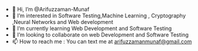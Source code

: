 - 👋 Hi, I’m @Arifuzzaman-Munaf
- 👀 I’m interested in Software Testing,Machine Learning , Cryptography ,Neural Networks and Web development 
- 🌱 I’m currently learning Web Development and Software Testing
- 💞️ I’m looking to collaborate on web Development and Software Testing
- 📫 How to reach me : You can text me at arifuzzamanmunaf@gmail.com

<!---
Arifuzzaman-Munaf/Arifuzzaman-Munaf is a ✨ special ✨ repository because its `README.md` (this file) appears on your GitHub profile.
You can click the Preview link to take a look at your changes.
--->
